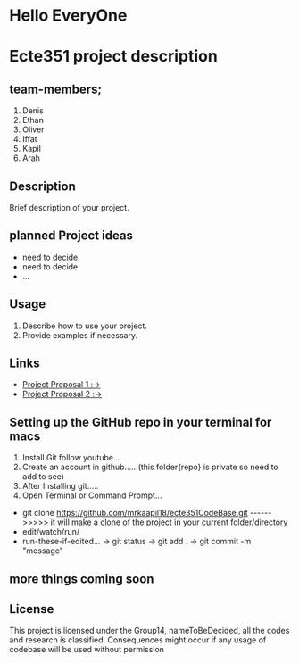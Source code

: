 <h1> Hello EveryOne </h1>

# Ecte351 project description

## team-members;
1. Denis
2. Ethan
3. Oliver
4. Iffat
5. Kapil
6. Arah


## Description
Brief description of your project.

## planned Project ideas
- need to decide
- need to decide
- ...



## Usage
1. Describe how to use your project.
2. Provide examples if necessary.

## Links
- [Project Proposal 1 :-> ](https://uowmailedu-my.sharepoint.com/:w:/g/personal/kv471_uowmail_edu_au/Ea-ekEjsWBpOlqdybwXP6_kBN-Veg6Tu87WzbkO6jAvHWg?e=bskCGr)
- [Project Proposal 2 :-> ](https://uowmailedu-my.sharepoint.com/:w:/g/personal/kv471_uowmail_edu_au/EYgJPCCCVHNDgOAGBLFsfGQBrWbl1B-rXIVO-T0MYv0eUA?e=B9ZLbK)



## Setting up the GitHub repo in your terminal for macs

1. Install Git follow youtube...
2. Create an account in github......(this folder{repo} is private so need to add to see)
3. After Installing git.....
4. Open Terminal or Command Prompt...
  -  git clone https://github.com/mrkaapil18/ecte351CodeBase.git     ------>>>>> it will make a clone of the project in your current folder/directory
  -  edit/watch/run/
  -  run-these-if-edited...
      -> git status
      -> git add .
      -> git commit -m "message"
## more things coming soon

## License
This project is licensed under the Group14, nameToBeDecided, all the codes and research is classified. Consequences might occur if any usage of codebase will be used without permission

